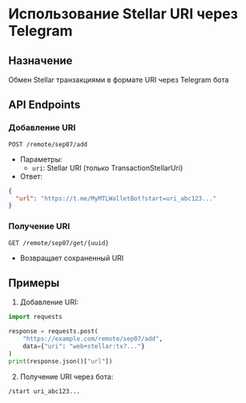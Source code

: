 # Использование Stellar URI через Telegram

## Назначение
Обмен Stellar транзакциями в формате URI через Telegram бота

## API Endpoints

### Добавление URI
`POST /remote/sep07/add`
- Параметры:
  - `uri`: Stellar URI (только TransactionStellarUri)
- Ответ:
```json
{
  "url": "https://t.me/MyMTLWalletBot?start=uri_abc123..."
}
```

### Получение URI
`GET /remote/sep07/get/{uuid}`
- Возвращает сохраненный URI

## Примеры

1. Добавление URI:
```python
import requests

response = requests.post(
    "https://example.com/remote/sep07/add",
    data={"uri": "web+stellar:tx?..."}
)
print(response.json()["url"])
```

2. Получение URI через бота:
```
/start uri_abc123...
```

